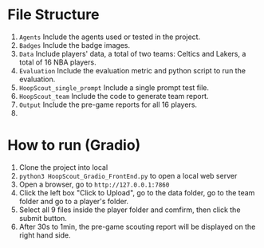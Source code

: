 # File Structure
1. ```Agents``` Include the agents used or tested in the project.
2. ```Badges``` Include the badge images.
3. ```Data``` Include players' data, a total of two teams: Celtics and Lakers, a total of 16 NBA players.
4. ```Evaluation``` Include the evaluation metric and python script to run the evaluation.
5. ```HoopScout_single_prompt``` Include a single prompt test file.
6. ```HoopScout_team``` Include the code to generate team report.
7. ```Output``` Include the pre-game reports for all 16 players.
8. 

# How to run (Gradio)
1. Clone the project into local
2. ```python3 HoopScout_Gradio_FrontEnd.py``` to open a local web server
3. Open a browser, go to ```http://127.0.0.1:7860```
4. Click the left box "Click to Upload", go to the data folder, go to the team folder and go to a player's folder.
5. Select all 9 files inside the player folder and comfirm, then click the submit button.
6. After 30s to 1min, the pre-game scouting report will be displayed on the right hand side.
